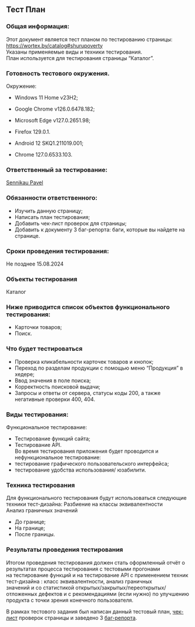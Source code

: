 
## Тест План


### Общая информация:
Этот документ является тест планом по тестированию страницы: https://wortex.by/catalog#shurupoverty  
Указаны применяемые виды и техники тестирования.  
План используется для тестирования страницы “Каталог”.  

### Готовность тестового окружения.
Окружение:  
* Windows 11 Home v23H2;  
* Google Chrome v126.0.6478.182;  
* Microsoft Edge v127.0.2651.98;  
* Firefox 129.0.1.  
  
* Android 12 SKQ1.211019.001;  
* Chrome 127.0.6533.103.  


### Ответственный за тестирование: 
[Sennikau Pavel](https://t.me/IamSNNKV)

### Обязанности ответственного:
* Изучить данную страницу;  
* Написать план тестирования;  
* Добавить чек-лист проверок для страницы;  
* Добавить к документу 3 баг-репорта: баги, которые вы найдете на странице.  


### Сроки проведения тестирования:  
Не позднее 15.08.2024  
  
### Объекты тестирования  
Каталог  

### Ниже приводится список объектов функционального тестирования:
  
* Карточки товаров;  
* Поиск.  

### Что будет тестироваться 
* Проверка кликабельности карточек товаров и кнопок;  
* Переход по разделам продукции с помощью меню “Продукция” в хедере;  
* Ввод значения в поле поиска;  
* Корректность поисковой выдачи;  
* Запросы и ответы от сервера, статусы коды 200, а также негативные проверки 400, 404.  


### Виды тестирования:
Функциональное тестирование:   
* Тестирование функций сайта;  
* Тестирование АPI.  
Во время тестирования приложения будет проводится и нефункциональное тестирование:  
* тестирование графического пользовательского интерфейса;  
* тестирование удобства использования/ юзабилити.  
  
### Техника тестирования
 
Для функционального тестирования будут использоваться следующие техники тест-дизайна: 
Разбиение на классы эквивалентности  
Анализ граничных значений  
* До границе;  
* На границе;  
* После границы.  
  
### Результаты проведения тестирования  

Итогом проведения тестирования должен стать оформленный отчёт о результатах процесса тестирования с тестовыми прогонами   
на тестирование функций и на тестирование API с применением техник тест-дизайна : класс эквивалентности, анализ граничных  
значений и со статистикой открытых/закрытых/переоткрытых/отложенных дефектов и с рекомендациями (если нужно) по улучшению   
продукта с точки зрения конечного пользователя.
  
В рамках тестового задания был написан данный тестовый план, [чек-лист](https://github.com/SennikovPavelQA/Portfolio/blob/main/Test%20task%20for%20Wortex/Checklist%20for%20Wortex.pdf) проверок страницы и заведено 3 [баг-репорта](https://github.com/SennikovPavelQA/Portfolio/blob/main/Test%20task%20for%20Wortex/Bug%20reports%20for%20Wortex.pdf).
